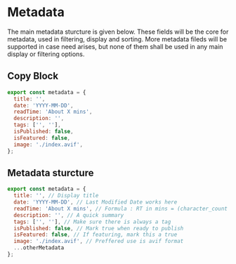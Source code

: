 # Metadata

The main metadata sturcture is given below. These fields will be the core for metadata, used in filtering, display and sorting. More metadata fileds will be supported in case need arises, but none of them shall be used in any main display or filtering options.

## Copy Block

```javascript
export const metadata = {
  title: '',
  date: 'YYYY-MM-DD',
  readTime: 'About X mins',
  description: '',
  tags: ['', ''],
  isPublished: false,
  isFeatured: false,
  image: './index.avif',
};
```

## Metadata sturcture

```javascript
export const metadata = {
  title: '', // Display title
  date: 'YYYY-MM-DD', // Last Modified Date works here
  readTime: 'About X mins', // Formula : RT in mins = (character_count / 1200)
  description: '', // A quick summary
  tags: ['', ''], // Make sure there is always a tag
  isPublished: false, // Mark true when ready to publish
  isFeatured: false, // If featuring, mark this a true
  image: './index.avif', // Preffered use is avif format
  ...otherMetadata
};
```
